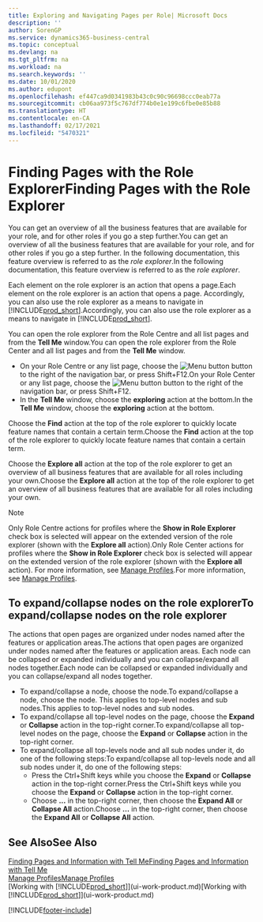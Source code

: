 ```yaml
---
title: Exploring and Navigating Pages per Role| Microsoft Docs
description: ''
author: SorenGP
ms.service: dynamics365-business-central
ms.topic: conceptual
ms.devlang: na
ms.tgt_pltfrm: na
ms.workload: na
ms.search.keywords: ''
ms.date: 10/01/2020
ms.author: edupont
ms.openlocfilehash: ef447ca9d0341983b43c0c90c96698ccc0eab77a
ms.sourcegitcommit: cb06aa973f5c767df774b0e1e199c6fbe0e85b88
ms.translationtype: HT
ms.contentlocale: en-CA
ms.lasthandoff: 02/17/2021
ms.locfileid: "5470321"
---
```

# <a name="finding-pages-with-the-role-explorer"></a><span data-ttu-id="dcd60-102">Finding Pages with the Role Explorer</span><span class="sxs-lookup"><span data-stu-id="dcd60-102">Finding Pages with the Role Explorer</span></span>
<span data-ttu-id="dcd60-103">You can get an overview of all the business features that are available for your role, and for other roles if you go a step further.</span><span class="sxs-lookup"><span data-stu-id="dcd60-103">You can get an overview of all the business features that are available for your role, and for other roles if you go a step further.</span></span> <span data-ttu-id="dcd60-104">In the following documentation, this feature overview is referred to as the *role explorer*.</span><span class="sxs-lookup"><span data-stu-id="dcd60-104">In the following documentation, this feature overview is referred to as the *role explorer*.</span></span>

<span data-ttu-id="dcd60-105">Each element on the role explorer is an action that opens a page.</span><span class="sxs-lookup"><span data-stu-id="dcd60-105">Each element on the role explorer is an action that opens a page.</span></span> <span data-ttu-id="dcd60-106">Accordingly, you can also use the role explorer as a means to navigate in [!INCLUDE[prod_short](includes/prod_short.md)].</span><span class="sxs-lookup"><span data-stu-id="dcd60-106">Accordingly, you can also use the role explorer as a means to navigate in [!INCLUDE[prod_short](includes/prod_short.md)].</span></span>

<span data-ttu-id="dcd60-107">You can open the role explorer from the Role Centre and all list pages and from the **Tell Me** window.</span><span class="sxs-lookup"><span data-stu-id="dcd60-107">You can open the role explorer from the Role Center and all list pages and from the **Tell Me** window.</span></span>

- <span data-ttu-id="dcd60-108">On your Role Centre or any list page, choose the ![Menu button](media/ui_menu_button.png "Menu button") button to the right of the navigation bar, or press Shift+F12.</span><span class="sxs-lookup"><span data-stu-id="dcd60-108">On your Role Center or any list page, choose the ![Menu button](media/ui_menu_button.png "Menu button") button to the right of the navigation bar, or press Shift+F12.</span></span>
- <span data-ttu-id="dcd60-109">In the **Tell Me** window, choose the **exploring** action at the bottom.</span><span class="sxs-lookup"><span data-stu-id="dcd60-109">In the **Tell Me** window, choose the **exploring** action at the bottom.</span></span>

<span data-ttu-id="dcd60-110">Choose the **Find** action at the top of the role explorer to quickly locate feature names that contain a certain term.</span><span class="sxs-lookup"><span data-stu-id="dcd60-110">Choose the **Find** action at the top of the role explorer to quickly locate feature names that contain a certain term.</span></span>

<span data-ttu-id="dcd60-111">Choose the **Explore all** action at the top of the role explorer to get an overview of all business features that are available for all roles including your own.</span><span class="sxs-lookup"><span data-stu-id="dcd60-111">Choose the **Explore all** action at the top of the role explorer to get an overview of all business features that are available for all roles including your own.</span></span>

> [!NOTE]
> <span data-ttu-id="dcd60-112">Only Role Centre actions for profiles where the **Show in Role Explorer** check box is selected will appear on the extended version of the role explorer (shown with the **Explore all** action).</span><span class="sxs-lookup"><span data-stu-id="dcd60-112">Only Role Center actions for profiles where the **Show in Role Explorer** check box is selected will appear on the extended version of the role explorer (shown with the **Explore all** action).</span></span> <span data-ttu-id="dcd60-113">For more information, see [Manage Profiles](admin-users-profiles-roles.md).</span><span class="sxs-lookup"><span data-stu-id="dcd60-113">For more information, see [Manage Profiles](admin-users-profiles-roles.md).</span></span>

## <a name="to-expandcollapse-nodes-on-the-role-explorer"></a><span data-ttu-id="dcd60-114">To expand/collapse nodes on the role explorer</span><span class="sxs-lookup"><span data-stu-id="dcd60-114">To expand/collapse nodes on the role explorer</span></span>
<span data-ttu-id="dcd60-115">The actions that open pages are organized under nodes named after the features or application areas.</span><span class="sxs-lookup"><span data-stu-id="dcd60-115">The actions that open pages are organized under nodes named after the features or application areas.</span></span> <span data-ttu-id="dcd60-116">Each node can be collapsed or expanded individually and you can collapse/expand all nodes together.</span><span class="sxs-lookup"><span data-stu-id="dcd60-116">Each node can be collapsed or expanded individually and you can collapse/expand all nodes together.</span></span>

- <span data-ttu-id="dcd60-117">To expand/collapse a node, choose the node.</span><span class="sxs-lookup"><span data-stu-id="dcd60-117">To expand/collapse a node, choose the node.</span></span> <span data-ttu-id="dcd60-118">This applies to top-level nodes and sub nodes.</span><span class="sxs-lookup"><span data-stu-id="dcd60-118">This applies to top-level nodes and sub nodes.</span></span>
- <span data-ttu-id="dcd60-119">To expand/collapse all top-level nodes on the page, choose the **Expand** or **Collapse** action in the top-right corner.</span><span class="sxs-lookup"><span data-stu-id="dcd60-119">To expand/collapse all top-level nodes on the page, choose the **Expand** or **Collapse** action in the top-right corner.</span></span>
- <span data-ttu-id="dcd60-120">To expand/collapse all top-levels node and all sub nodes under it, do one of the following steps:</span><span class="sxs-lookup"><span data-stu-id="dcd60-120">To expand/collapse all top-levels node and all sub nodes under it, do one of the following steps:</span></span>
    - <span data-ttu-id="dcd60-121">Press the Ctrl+Shift keys while you choose the **Expand** or **Collapse** action in the top-right corner.</span><span class="sxs-lookup"><span data-stu-id="dcd60-121">Press the Ctrl+Shift keys while you choose the **Expand** or **Collapse** action in the top-right corner.</span></span>
    - <span data-ttu-id="dcd60-122">Choose **...** in the top-right corner, then choose the **Expand All** or **Collapse All** action.</span><span class="sxs-lookup"><span data-stu-id="dcd60-122">Choose **...** in the top-right corner, then choose the **Expand All** or **Collapse All** action.</span></span>

## <a name="see-also"></a><span data-ttu-id="dcd60-123">See Also</span><span class="sxs-lookup"><span data-stu-id="dcd60-123">See Also</span></span>
[<span data-ttu-id="dcd60-124">Finding Pages and Information with Tell Me</span><span class="sxs-lookup"><span data-stu-id="dcd60-124">Finding Pages and Information with Tell Me</span></span>](ui-search.md)  
[<span data-ttu-id="dcd60-125">Manage Profiles</span><span class="sxs-lookup"><span data-stu-id="dcd60-125">Manage Profiles</span></span>](admin-users-profiles-roles.md)  
<span data-ttu-id="dcd60-126">[Working with [!INCLUDE[prod_short](includes/prod_short.md)]](ui-work-product.md)</span><span class="sxs-lookup"><span data-stu-id="dcd60-126">[Working with [!INCLUDE[prod_short](includes/prod_short.md)]](ui-work-product.md)</span></span>


[!INCLUDE[footer-include](includes/footer-banner.md)]